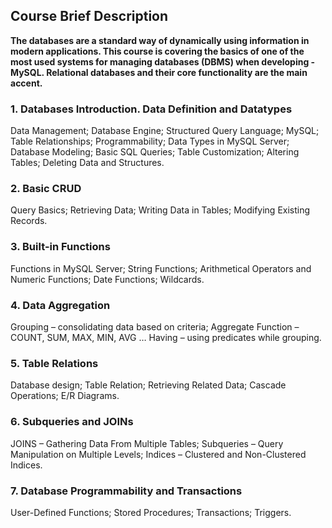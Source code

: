 ## Course Brief Description
**The databases are a standard way of dynamically using information in modern applications. This course is covering the basics of one of the most used systems for managing databases (DBMS) when developing - MySQL. Relational databases and their core functionality are the main accent.**

### 1. Databases Introduction. Data Definition and Datatypes
 Data Management;
 Database Engine;
 Structured Query Language;
 MySQL;
 Table Relationships;
 Programmability;
 Data Types in MySQL Server;
 Database Modeling;
 Basic SQL Queries;
 Table Customization;
 Altering Tables;
 Deleting Data and Structures.
### 2. Basic CRUD
 Query Basics;
 Retrieving Data;
 Writing Data in Tables;
 Modifying Existing Records.
### 3. Built-in Functions
 Functions in MySQL Server;
 String Functions;
 Arithmetical Operators and Numeric Functions;
 Date Functions;
 Wildcards.
### 4. Data Aggregation
 Grouping – consolidating data based on criteria;
 Aggregate Function – COUNT, SUM, MAX, MIN, AVG …
 Having – using predicates while grouping.
### 5. Table Relations
 Database design;
 Table Relation;
 Retrieving Related Data;
 Cascade Operations;
 E/R Diagrams.
### 6. Subqueries and JOINs
 JOINS – Gathering Data From Multiple Tables;
 Subqueries – Query Manipulation on Multiple Levels;
 Indices – Clustered and Non-Clustered Indices.
### 7. Database Programmability and Transactions
 User-Defined Functions;
 Stored Procedures;
 Transactions;
 Triggers.
